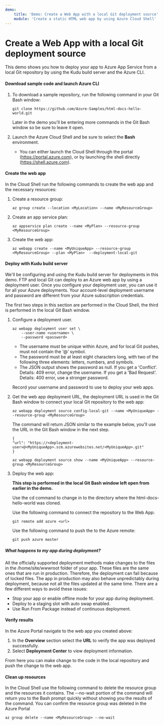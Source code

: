 ```yaml
---
demo:
    title: 'Demo: Create a Web App with a local Git deployment source'
    module: 'Create a static HTML web app by using Azure Cloud Shell'
---
```


# Create a Web App with a local Git deployment source

This demo shows you how to deploy your app to Azure App Service from a local Git repository by using the Kudu build server and the Azure CLI.

#### Download sample code and launch Azure CLI

1. To download a sample repository, run the following command in your Git Bash window:

   

   ```
   git clone https://github.com/Azure-Samples/html-docs-hello-world.git
   ```

   

   Later in the demo you'll be entering more commands in the Git Bash window so be sure to leave it open.

2. Launch the Azure Cloud Shell and be sure to select the **Bash** environment.

   - You can either launch the Cloud Shell through the portal (https://portal.azure.com), or by launching the shell directly (https://shell.azure.com).

#### Create the web app

In the Cloud Shell run the following commands to create the web app and the necessary resources:

1. Create a resource group:

   

   ```
   az group create --location <MyLocation> --name <MyResourceGroup>
   ```

   

2. Create an app service plan:

   

   ```
   az appservice plan create --name <MyPlan> --resource-group <MyResourceGroup>
   ```

   

3. Create the web app:

   

   ```
   az webapp create --name <MyUniqueApp> --resource-group <MyResourceGroup> --plan <MyPlan>  --deployment-local-git
   ```

   

#### Deploy with Kudu build server

We'll be configuring and using the Kudu build server for deployments in this demo. FTP and local Git can deploy to an Azure web app by using a deployment user. Once you configure your deployment user, you can use it for all your Azure deployments. Your account-level deployment username and password are different from your Azure subscription credentials.

The first two steps in this section are performed in the Cloud Shell, the third is performed in the local Git Bash window.

1. Configure a deployment user.

   

   ```
   az webapp deployment user set \
       --user-name <username> \
       --password <password>
   ```

   

   - The username must be unique within Azure, and for local Git pushes, must not contain the ‘@’ symbol.
   - The password must be at least eight characters long, with two of the following three elements: letters, numbers, and symbols.
   - The JSON output shows the password as null. If you get a 'Conflict'. Details: 409 error, change the username. If you get a 'Bad Request'. Details: 400 error, use a stronger password.

   Record your username and password to use to deploy your web apps.

2. Get the web app deployment URL, the deployment URL is used in the Git Bash window to connect your local Git repository to the web app:

   

   ```
   az webapp deployment source config-local-git --name <MyUniqueApp> --resource-group <MyResourceGroup>
   ```

   

   The command will return JSON similar to the example below, you'll use the URL in the Git Bash window in the next step.

   ```
   {
   "url": "https://<deployment-user>@<MyUniqueApp>.scm.azurewebsites.net/<MyUniqueApp>.git"
   }
   ```

   ```
   az webapp deployment source show --name <MyUniqueApp> --resource-group <MyResourceGroup>
   ```

   

3. Deploy the web app:

   **This step is performed in the local Git Bash window left open from earlier in the demo.**

   Use the cd command to change in to the directory where the html-docs-hello-world was cloned.

   Use the following command to connect the repository to the Web App:

   ```
   git remote add azure <url>
   ```

   Use the following command to push the to the Azure remote:

   ```
   git push azure master
   ```

   

##### What happens to my app during deployment?

All the officially supported deployment methods make changes to the files in the /home/site/wwwroot folder of your app. These files are the same ones that are run in production. Therefore, the deployment can fail because of locked files. The app in production may also behave unpredictably during deployment, because not all the files updated at the same time. There are a few different ways to avoid these issues:

- Stop your app or enable offline mode for your app during deployment.
- Deploy to a staging slot with auto swap enabled.
- Use Run From Package instead of continuous deployment.

#### Verify results

In the Azure Portal navigate to the web app you created above:

1. In the **Overview** section select the **URL** to verify the app was deployed successfully.
2. Select **Deployment Center** to view deployment information.

From here you can make change to the code in the local repository and push the change to the web app.

#### Clean up resources

In the Cloud Shell use the following command to delete the resource group and the resources it contains. The --no-wait portion of the command will return you to the Bash prompt quickly without showing you the results of the command. You can confirm the resource group was deleted in the Azure Portal

```
az group delete --name <MyResourceGroup> --no-wait
```

